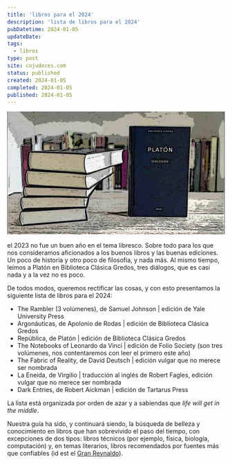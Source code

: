 ```yaml
---
title: 'libros para el 2024'
description: 'lista de libros para el 2024'
pubDatetime: 2024-01-05
updateDate: 
tags:
  - libros
type: post
site: cojudeces.com
status: published
created: 2024-01-05
completed: 2024-01-05
published: 2024-01-05
---
```

![mis libros de la Biblioteca Clasica Gredos](../../assets/images/2024/Libros-Gredos.jpeg)

el 2023 no fue un buen año en el tema libresco. Sobre todo para los que nos consideramos aficionados a los buenos libros y las buenas ediciones. Un poco de historia y otro poco de filosofía, y nada más. Al mismo tiempo, leímos a Platón en Biblioteca Clásica Gredos, tres diálogos, que es casi nada y a la vez no es poco.

De todos modos, queremos rectificar las cosas, y con esto presentamos la siguiente lista de libros para el 2024:

- The Rambler (3 volúmenes), de Samuel Johnson | edición de Yale University Press
- Argonáuticas, de Apolonio de Rodas | edición de Biblioteca Clásica Gredos
- República, de Platón | edición de Biblioteca Clásica Gredos
- The Notebooks of Leonardo da Vinci | edición de Folio Society (son tres volúmenes, nos contentaremos con leer el primero este año)
- The Fabric of Reality, de David Deutsch | edición vulgar que no merece ser nombrada
- La Eneida, de Virgilio | traducción al inglés de Robert Fagles, edición vulgar que no merece ser nombrada
- Dark Entries, de Robert Aickman | edición de Tartarus Press

La lista está organizada por orden de azar y a sabiendas que *life will get in the middle*. 

Nuestra guía ha sido, y continuará siendo, la búsqueda de belleza y conocimiento en libros que han sobrevivido el paso del tiempo, con excepciones de dos tipos: libros técnicos (por ejemplo, física, biología, computación) y, en temas literarios, libros recomendados por fuentes más que confiables (id est el [Gran Reynaldo](https://www.cojudeces.com/etica-y-estetica-de-bibliotecas/)).